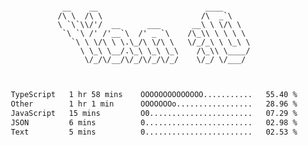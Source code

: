 <div align="center">
<pre><code>
 __    __                        ____      
/\ \  /\ \                      /\  _`\    
\ `\`\\/'/  __      ___       __\ \ \/\ \  
 `\ `\ /' /'__`\  /' _ `\    /\_\\ \ \ \ \ 
   `\ \ \/\ \ \.\_/\ \/\ \   \/_/_\ \ \_\ \
     \ \_\ \__/.\_\ \_\ \_\    /\_\\ \____/
      \/_/\/__/\/_/\/_/\/_/    \/_/ \/___/ 
                                           

</code></pre>

<!--START_SECTION:waka-->

```txt
TypeScript   1 hr 58 mins    OOOOOOOOOOOOOO...........   55.40 %
Other        1 hr 1 min      OOOOOOOo.................   28.96 %
JavaScript   15 mins         O0.......................   07.29 %
JSON         6 mins          0........................   02.98 %
Text         5 mins          0........................   02.53 %
```

<!--END_SECTION:waka-->
